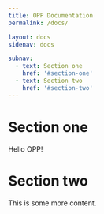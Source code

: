 ```yaml
---
title: OPP Documentation
permalink: /docs/

layout: docs
sidenav: docs

subnav:
  - text: Section one
    href: '#section-one'
  - text: Section two
    href: '#section-two'
---
```


# Section one

Hello OPP!

# Section two

This is some more content.
